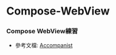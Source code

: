 # Compose-WebView
### Compose WebView練習

* 參考文檔: [Accompanist](https://google.github.io/accompanist/webview/)
